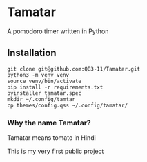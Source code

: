 # Tamatar

A pomodoro timer written in Python

## Installation
```
git clone git@github.com:QB3-11/Tamatar.git
python3 -m venv venv
source venv/bin/activate
pip install -r requirements.txt
pyinstaller tamatar.spec
mkdir ~/.config/tamtar 
cp themes/config.qss ~/.config/tamatar/
```
### Why the name Tamatar?

Tamatar means tomato in Hindi

This is my very first public project
